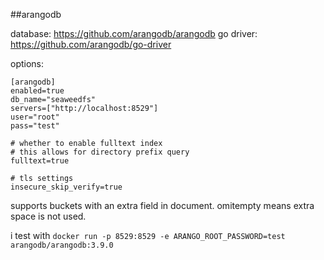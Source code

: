 ##arangodb

database: https://github.com/arangodb/arangodb
go driver: https://github.com/arangodb/go-driver


options:

```
[arangodb]
enabled=true
db_name="seaweedfs"
servers=["http://localhost:8529"]
user="root"
pass="test"

# whether to enable fulltext index
# this allows for directory prefix query
fulltext=true

# tls settings
insecure_skip_verify=true
```

supports buckets with an extra field in document.
omitempty means extra space is not used.

i test with
`docker run -p 8529:8529 -e ARANGO_ROOT_PASSWORD=test arangodb/arangodb:3.9.0`
